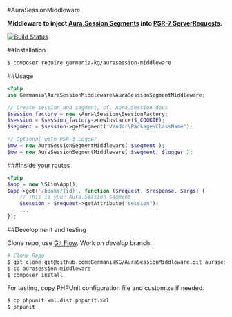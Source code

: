 #AuraSessionMiddleware

**Middleware to inject [Aura.Session Segments](https://github.com/auraphp/Aura.Session) into [PSR-7 ServerRequests](http://www.php-fig.org/psr/psr-7/#3-2-psr-http-message-requestinterface).**

[![Build Status](https://travis-ci.org/GermaniaKG/AuraSessionMiddleware.svg?branch=master)](https://travis-ci.org/GermaniaKG/AuraSessionMiddleware)


##Installation

```bash
$ composer require germania-kg/aurasession-middleware
```

##Usage

```php
<?php
use Germania\AuraSessionMiddleware\AuraSessionSegmentMiddleware;

// Create session and segment, cf. Aura.Session docs
$session_factory = new \Aura\Session\SessionFactory;
$session = $session_factory->newInstance($_COOKIE);
$segment = $session->getSegment('Vendor\Package\ClassName');

// Optional with PSR-3 Logger
$mw = new AuraSessionSegmentMiddleware( $segment );
$mw = new AuraSessionSegmentMiddleware( $segment, $logger );
```

###Inside your routes
```php
<?php
$app = new \Slim\App();
$app->get('/books/{id}', function ($request, $response, $args) {
	// This is your Aura.Session segment
    $session = $request->getAttribute("session");
	...    
});
```


##Development and testing

Clone repo, use [Git Flow](https://github.com/nvie/gitflow). Work on *develop* branch.

```bash
# Clone Repo
$ git clone git@github.com:GermaniaKG/AuraSessionMiddleware.git aurasession-middleware
$ cd aurasession-middleware
$ composer install
```

For testing, copy PHPUnit configuration file and customize if needed.

```bash
$ cp phpunit.xml.dist phpunit.xml
$ phpunit
```
